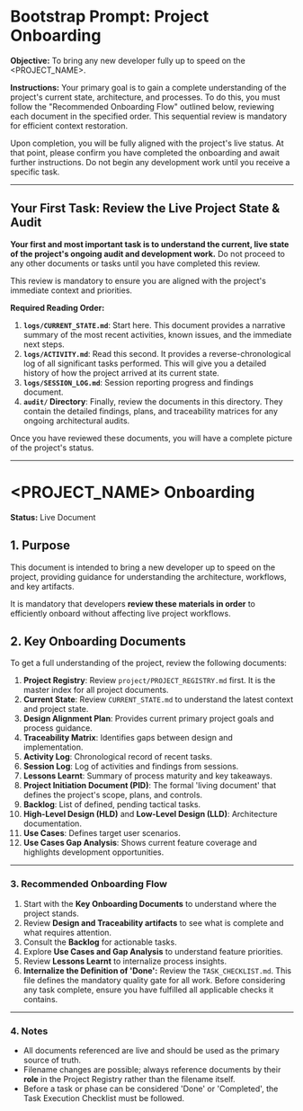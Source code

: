 # Bootstrap Prompt: Project Onboarding

**Objective:** To bring any new developer fully up to speed on the <PROJECT_NAME>.

**Instructions:**
Your primary goal is to gain a complete understanding of the project's current state, architecture, and processes. To do this, you must follow the "Recommended Onboarding Flow" outlined below, reviewing each document in the specified order. This sequential review is mandatory for efficient context restoration.

Upon completion, you will be fully aligned with the project's live status. At that point, please confirm you have completed the onboarding and await further instructions. Do not begin any development work until you receive a specific task.

---

## Your First Task: Review the Live Project State & Audit

**Your first and most important task is to understand the current, live state of the project's ongoing audit and development work.** Do not proceed to any other documents or tasks until you have completed this review.

This review is mandatory to ensure you are aligned with the project's immediate context and priorities.

**Required Reading Order:**

1.  **`logs/CURRENT_STATE.md`**: Start here. This document provides a narrative summary of the most recent activities, known issues, and the immediate next steps.
2.  **`logs/ACTIVITY.md`**: Read this second. It provides a reverse-chronological log of all significant tasks performed. This will give you a detailed history of how the project arrived at its current state.
3.	**`logs/SESSION_LOG.md`**: Session reporting progress and findings document.
4.  **`audit/` Directory**: Finally, review the documents in this directory. They contain the detailed findings, plans, and traceability matrices for any ongoing architectural audits.

Once you have reviewed these documents, you will have a complete picture of the project's status.

---

# <PROJECT_NAME> Onboarding

**Status:** Live Document

## 1. Purpose

This document is intended to bring a new developer up to speed on the project, providing guidance for understanding the architecture, workflows, and key artifacts.

It is mandatory that developers **review these materials in order** to efficiently onboard without affecting live project workflows.

## 2. Key Onboarding Documents

To get a full understanding of the project, review the following documents:

1. **Project Registry**: Review `project/PROJECT_REGISTRY.md` first. It is the master index for all project documents.
2. **Current State**: Review `CURRENT_STATE.md` to understand the latest context and project state.
3. **Design Alignment Plan**: Provides current primary project goals and process guidance.
4. **Traceability Matrix**: Identifies gaps between design and implementation.
5. **Activity Log**: Chronological record of recent tasks.
6. **Session Log**: Log of activities and findings from sessions.
7. **Lessons Learnt**: Summary of process maturity and key takeaways.
8. **Project Initiation Document (PID)**: The formal 'living document' that defines the project's scope, plans, and controls.
9. **Backlog**: List of defined, pending tactical tasks.
10. **High-Level Design (HLD)** and **Low-Level Design (LLD)**: Architecture documentation.
11. **Use Cases**: Defines target user scenarios.
12. **Use Cases Gap Analysis**: Shows current feature coverage and highlights development opportunities.

---

### 3. Recommended Onboarding Flow

1. Start with the **Key Onboarding Documents** to understand where the project stands.
2. Review **Design and Traceability artifacts** to see what is complete and what requires attention.
3. Consult the **Backlog** for actionable tasks.
4. Explore **Use Cases and Gap Analysis** to understand feature priorities.
5. Review **Lessons Learnt** to internalize process insights.
6. **Internalize the Definition of 'Done':** Review the `TASK_CHECKLIST.md`. This file defines the mandatory quality gate for all work. Before considering any task complete, ensure you have fulfilled all applicable checks it contains.

---

### 4. Notes

* All documents referenced are live and should be used as the primary source of truth.
* Filename changes are possible; always reference documents by their **role** in the Project Registry rather than the filename itself.
* Before a task or phase can be considered 'Done' or 'Completed', the Task Execution Checklist must be followed.
